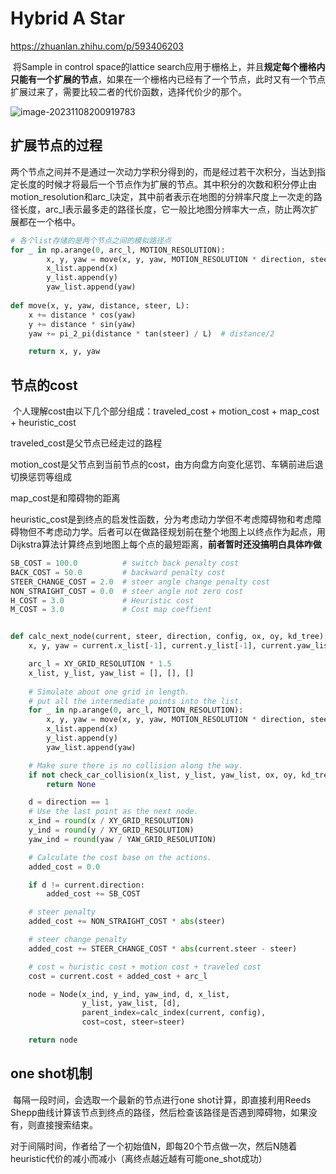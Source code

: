 # Hybrid A Star

https://zhuanlan.zhihu.com/p/593406203

​	将Sample in control space的lattice search应用于栅格上，并且**规定每个栅格内只能有一个扩展的节点**，如果在一个栅格内已经有了一个节点，此时又有一个节点扩展过来了，需要比较二者的代价函数，选择代价少的那个。

![image-20231108200919783](C:\Users\28609\AppData\Roaming\Typora\typora-user-images\image-20231108200919783.png)

## 扩展节点的过程

​	两个节点之间并不是通过一次动力学积分得到的，而是经过若干次积分，当达到指定长度的时候才将最后一个节点作为扩展的节点。其中积分的次数和积分停止由motion_resolution和arc_l决定，其中前者表示在地图的分辨率尺度上一次走的路径长度，arc_l表示最多走的路径长度，它一般比地图分辨率大一点，防止两次扩展都在一个格中。

```python
# 各个list存储的是两个节点之间的模拟路径点
for _ in np.arange(0, arc_l, MOTION_RESOLUTION):
        x, y, yaw = move(x, y, yaw, MOTION_RESOLUTION * direction, steer)
        x_list.append(x)
        y_list.append(y)
        yaw_list.append(yaw)
        
def move(x, y, yaw, distance, steer, L):
    x += distance * cos(yaw)
    y += distance * sin(yaw)
    yaw += pi_2_pi(distance * tan(steer) / L)  # distance/2

    return x, y, yaw
```



## 节点的cost

​	个人理解cost由以下几个部分组成：traveled_cost + motion_cost + map_cost + heuristic_cost

traveled_cost是父节点已经走过的路程

motion_cost是父节点到当前节点的cost，由方向盘方向变化惩罚、车辆前进后退切换惩罚等组成

map_cost是和障碍物的距离

heuristic_cost是到终点的启发性函数，分为考虑动力学但不考虑障碍物和考虑障碍物但不考虑动力学。后者可以在做路径规划前在整个地图上以终点作为起点，用Dijkstra算法计算终点到地图上每个点的最短距离，**前者暂时还没搞明白具体咋做**

```python
SB_COST = 100.0          # switch back penalty cost
BACK_COST = 50.0         # backward penalty cost
STEER_CHANGE_COST = 2.0  # steer angle change penalty cost
NON_STRAIGHT_COST = 0.0  # steer angle not zero cost
H_COST = 3.0             # Heuristic cost
M_COST = 3.0             # Cost map coeffient


def calc_next_node(current, steer, direction, config, ox, oy, kd_tree):
    x, y, yaw = current.x_list[-1], current.y_list[-1], current.yaw_list[-1]

    arc_l = XY_GRID_RESOLUTION * 1.5
    x_list, y_list, yaw_list = [], [], []
    
    # Simulate about one grid in length.
    # put all the intermediate points into the list.
    for _ in np.arange(0, arc_l, MOTION_RESOLUTION):
        x, y, yaw = move(x, y, yaw, MOTION_RESOLUTION * direction, steer)
        x_list.append(x)
        y_list.append(y)
        yaw_list.append(yaw)

    # Make sure there is no collision along the way.
    if not check_car_collision(x_list, y_list, yaw_list, ox, oy, kd_tree):
        return None

    d = direction == 1
    # Use the last point as the next node.
    x_ind = round(x / XY_GRID_RESOLUTION)
    y_ind = round(y / XY_GRID_RESOLUTION)
    yaw_ind = round(yaw / YAW_GRID_RESOLUTION)

    # Calculate the cost base on the actions.
    added_cost = 0.0

    if d != current.direction:
        added_cost += SB_COST

    # steer penalty
    added_cost += NON_STRAIGHT_COST * abs(steer)

    # steer change penalty
    added_cost += STEER_CHANGE_COST * abs(current.steer - steer)

    # cost = huristic cost + motion cost + traveled cost
    cost = current.cost + added_cost + arc_l

    node = Node(x_ind, y_ind, yaw_ind, d, x_list,
                y_list, yaw_list, [d],
                parent_index=calc_index(current, config),
                cost=cost, steer=steer)

    return node
```



## one shot机制

​	每隔一段时间，会选取一个最新的节点进行one shot计算，即直接利用Reeds Shepp曲线计算该节点到终点的路径，然后检查该路径是否遇到障碍物，如果没有，则直接搜索结束。

​	对于间隔时间，作者给了一个初始值N，即每20个节点做一次，然后N随着heuristic代价的减小而减小（离终点越近越有可能one_shot成功）